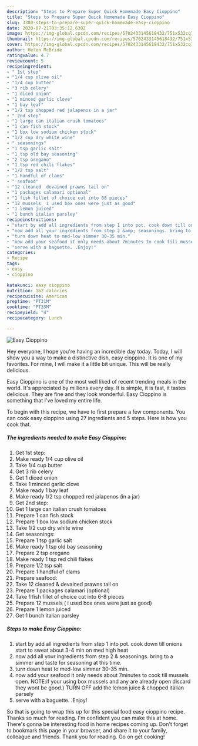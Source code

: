 ```yaml
---
description: "Steps to Prepare Super Quick Homemade Easy Cioppino"
title: "Steps to Prepare Super Quick Homemade Easy Cioppino"
slug: 3380-steps-to-prepare-super-quick-homemade-easy-cioppino
date: 2020-07-21T03:35:12.638Z
image: https://img-global.cpcdn.com/recipes/5702433145618432/751x532cq70/easy-cioppino-recipe-main-photo.jpg
thumbnail: https://img-global.cpcdn.com/recipes/5702433145618432/751x532cq70/easy-cioppino-recipe-main-photo.jpg
cover: https://img-global.cpcdn.com/recipes/5702433145618432/751x532cq70/easy-cioppino-recipe-main-photo.jpg
author: Helen McBride
ratingvalue: 4.7
reviewcount: 5
recipeingredient:
- " 1st step"
- "1/4 cup olive oil"
- "1/4 cup butter"
- "3 rib celery"
- "1 diced onion"
- "1 minced garlic clove"
- "1 bay leaf"
- "1/2 tsp chopped red jalapenos in a jar"
- " 2nd step"
- "1 large can italian crush tomatoes"
- "1 can fish stock"
- "1 box low sodium chicken stock"
- "1/2 cup dry white wine"
- " seasonings"
- "1 tsp garlic salt"
- "1 tsp old bay seasoning"
- "2 tsp oregano"
- "1 tsp red chili flakes"
- "1/2 tsp salt"
- "1 handful of clams"
- " seafood"
- "12 cleaned  devained prawns tail on"
- "1 packages calamari optional"
- "1 fish fillet of choice cut into 68 pieces"
- "12 mussels  i used box ones were just as good"
- "1 lemon juiced"
- "1 bunch italian parsley"
recipeinstructions:
- "start by add all ingredients from step 1 into pot. cook down till onions start to sweat about 3-4 min on med high heat"
- "now add all your ingredients from step 2 &amp; seasonings. bring to a simmer and taste for seasoning at this time."
- "turn down heat to med-low simmer 30-35 min."
- "now add your seafood it only needs about 7minutes to cook till mussels open.      NOTE:if your using box mussels and any are already open discard they wont be good.) TURN OFF add the lemon juice &amp; chopped italian parsely"
- "serve with a baguette. .Enjoy!"
categories:
- Recipe
tags:
- easy
- cioppino

katakunci: easy cioppino 
nutrition: 162 calories
recipecuisine: American
preptime: "PT31M"
cooktime: "PT35M"
recipeyield: "4"
recipecategory: Lunch

---
```



![Easy Cioppino](https://img-global.cpcdn.com/recipes/5702433145618432/751x532cq70/easy-cioppino-recipe-main-photo.jpg)

Hey everyone, I hope you're having an incredible day today. Today, I will show you a way to make a distinctive dish, easy cioppino. It is one of my favorites. For mine, I will make it a little bit unique. This will be really delicious.

Easy Cioppino is one of the most well liked of recent trending meals in the world. It's appreciated by millions every day. It is simple, it is fast, it tastes delicious. They are fine and they look wonderful. Easy Cioppino is something that I've loved my entire life.




To begin with this recipe, we have to first prepare a few components. You can cook easy cioppino using 27 ingredients and 5 steps. Here is how you cook that.

<!--inarticleads1-->

##### The ingredients needed to make Easy Cioppino:

1. Get  1st step:
1. Make ready 1/4 cup olive oil
1. Take 1/4 cup butter
1. Get 3 rib celery
1. Get 1 diced onion
1. Take 1 minced garlic clove
1. Make ready 1 bay leaf
1. Make ready 1/2 tsp chopped red jalapenos (in a jar)
1. Get  2nd step:
1. Get 1 large can italian crush tomatoes
1. Prepare 1 can fish stock
1. Prepare 1 box low sodium chicken stock
1. Take 1/2 cup dry white wine
1. Get  seasonings:
1. Prepare 1 tsp garlic salt
1. Make ready 1 tsp old bay seasoning
1. Prepare 2 tsp oregano
1. Make ready 1 tsp red chili flakes
1. Prepare 1/2 tsp salt
1. Prepare 1 handful of clams
1. Prepare  seafood:
1. Take 12 cleaned &amp; devained prawns tail on
1. Prepare 1 packages calamari (optional)
1. Take 1 fish fillet of choice cut into 6-8 pieces
1. Prepare 12 mussels ( i used box ones were just as good)
1. Prepare 1 lemon juiced
1. Get 1 bunch italian parsley




<!--inarticleads2-->

##### Steps to make Easy Cioppino:

1. start by add all ingredients from step 1 into pot. cook down till onions start to sweat about 3-4 min on med high heat
1. now add all your ingredients from step 2 &amp; seasonings. bring to a simmer and taste for seasoning at this time.
1. turn down heat to med-low simmer 30-35 min.
1. now add your seafood it only needs about 7minutes to cook till mussels open.      NOTE:if your using box mussels and any are already open discard they wont be good.) TURN OFF add the lemon juice &amp; chopped italian parsely
1. serve with a baguette. .Enjoy!




So that is going to wrap this up for this special food easy cioppino recipe. Thanks so much for reading. I'm confident you can make this at home. There's gonna be interesting food in home recipes coming up. Don't forget to bookmark this page in your browser, and share it to your family, colleague and friends. Thank you for reading. Go on get cooking!
